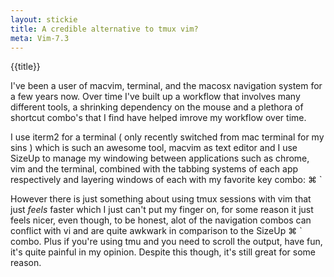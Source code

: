 ```yaml
---
layout: stickie
title: A credible alternative to tmux vim?
meta: Vim-7.3
---
```


{{title}}

I've been a user of macvim, terminal, and the macosx navigation system for a few years now. Over time I've built up a workflow that involves many different tools, a shrinking dependency on the mouse and a plethora of shortcut combo's that I find have helped imrove my workflow over time.

I use iterm2 for a terminal ( only recently switched from mac terminal for my sins ) which is such an awesome tool, macvim as text editor and I use SizeUp to manage my windowing between applications such as chrome, vim and the terminal, combined with the tabbing systems of each app respectively and layering windows of each with my favorite key combo:
  ⌘ \`

However there is just something about using tmux sessions with vim that just *feels* faster which I just can't put my finger on, for some reason it just feels nicer, even though, to be honest, alot of the navigation combos can conflict with vi and are quite awkwark in comparison to the SizeUp ⌘ \` combo. Plus if you're using tmu and you need to scroll the output, have fun, it's quite painful in my opinion. Despite this though, it's still great for some reason.
